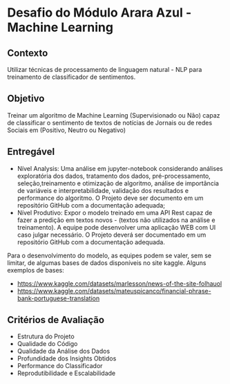 # Desafio do Módulo Arara Azul - Machine Learning

## Contexto
Utilizar técnicas de processamento de linguagem natural - NLP para treinamento de classificador de sentimentos. 

## Objetivo
Treinar um algoritmo de Machine Learning (Supervisionado ou Não) capaz de classificar o sentimento de textos de notícias de Jornais ou de redes Sociais em (Positivo, Neutro ou Negativo)

## Entregável
- Nível Analysis:  Uma análise em jupyter-notebook considerando análises exploratória dos dados, tratamento dos dados, pré-processamento, seleção,treinamento e otimização de algoritmo, análise de importância de variáveis e interpretabilidade, validação dos resultados e performance do algoritmo. O Projeto deve ser documento em um repositório GitHub com a documentação adequada;  
- Nível Produtivo: Expor o modelo treinado em uma API Rest capaz de fazer a predição em textos novos - (textos não utilizados na análise e treinamento). A equipe pode desenvolver uma aplicação WEB com UI caso julgar necessário. O Projeto deverá ser documentado em um repositório GitHub com a documentação adequada. 

Para o desenvolvimento do modelo,  as equipes podem se valer, sem se limitar, de algumas bases de dados disponíveis no site kaggle.
Alguns exemplos de bases: 
- https://www.kaggle.com/datasets/marlesson/news-of-the-site-folhauol
- https://www.kaggle.com/datasets/mateuspicanco/financial-phrase-bank-portuguese-translation
 
## Critérios de Avaliação
- Estrutura do Projeto
- Qualidade do Código
- Qualidade da Análise dos Dados
- Profundidade dos Insights Obtidos
- Performance do Classificador
- Reprodutibilidade e Escalabilidade
